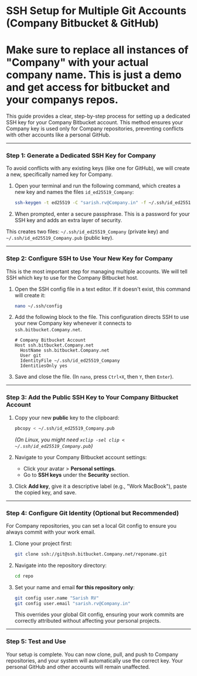 # SSH Setup for Multiple Git Accounts (Company Bitbucket & GitHub)

# Make sure to replace all instances of "Company" with your actual company name. This is just a demo and get access for bitbucket and your companys repos.

This guide provides a clear, step-by-step process for setting up a dedicated SSH key for your Company Bitbucket account. This method ensures your Company key is used only for Company repositories, preventing conflicts with other accounts like a personal GitHub.

---

### Step 1: Generate a Dedicated SSH Key for Company

To avoid conflicts with any existing keys (like one for GitHub), we will create a new, specifically named key for Company.

1.  Open your terminal and run the following command, which creates a new key and names the files `id_ed25519_Company`:

    ```bash
    ssh-keygen -t ed25519 -C "sarish.rv@Company.in" -f ~/.ssh/id_ed25519_Company
    ```

2.  When prompted, enter a secure passphrase. This is a password for your SSH key and adds an extra layer of security.

This creates two files: `~/.ssh/id_ed25519_Company` (private key) and `~/.ssh/id_ed25519_Company.pub` (public key).

---

### Step 2: Configure SSH to Use Your New Key for Company

This is the most important step for managing multiple accounts. We will tell SSH which key to use for the Company Bitbucket host.

1.  Open the SSH config file in a text editor. If it doesn't exist, this command will create it:
    ```bash
    nano ~/.ssh/config
    ```

2.  Add the following block to the file. This configuration directs SSH to use your new Company key whenever it connects to `ssh.bitbucket.Company.net`.

    ```
    # Company Bitbucket Account
    Host ssh.bitbucket.Company.net
      HostName ssh.bitbucket.Company.net
      User git
      IdentityFile ~/.ssh/id_ed25519_Company
      IdentitiesOnly yes
    ```

3.  Save and close the file. (In `nano`, press `Ctrl+X`, then `Y`, then `Enter`).

---

### Step 3: Add the Public SSH Key to Your Company Bitbucket Account

1.  Copy your new **public** key to the clipboard:
    ```bash
    pbcopy < ~/.ssh/id_ed25519_Company.pub
    ```
    *(On Linux, you might need `xclip -sel clip < ~/.ssh/id_ed25519_Company.pub`)*

2.  Navigate to your Company Bitbucket account settings:
    - Click your avatar > **Personal settings**.
    - Go to **SSH keys** under the **Security** section.

3.  Click **Add key**, give it a descriptive label (e.g., "Work MacBook"), paste the copied key, and save.

---

### Step 4: Configure Git Identity (Optional but Recommended)

For Company repositories, you can set a local Git config to ensure you always commit with your work email.

1.  Clone your project first:
    ```bash
    git clone ssh://git@ssh.bitbucket.Company.net/reponame.git
    ```

2.  Navigate into the repository directory:
    ```bash
    cd repo
    ```

3.  Set your name and email **for this repository only**:
    ```bash
    git config user.name "Sarish RV"
    git config user.email "sarish.rv@Company.in"
    ```
    This overrides your global Git config, ensuring your work commits are correctly attributed without affecting your personal projects.

---

### Step 5: Test and Use

Your setup is complete. You can now clone, pull, and push to Company repositories, and your system will automatically use the correct key. Your personal GitHub and other accounts will remain unaffected.
